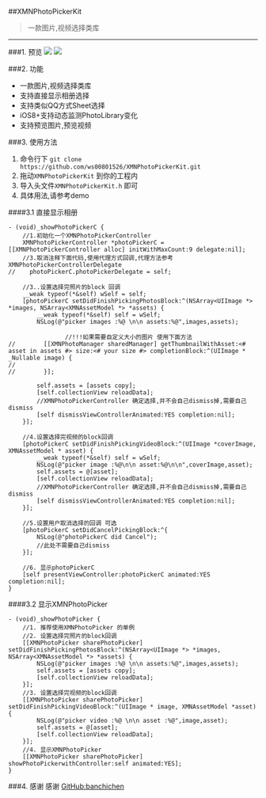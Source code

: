 ##XMNPhotoPickerKit
> 一款图片,视频选择类库


--------

###1. 预览
![](http://7xlt1j.com1.z0.glb.clouddn.com/XMNPhotoPickerKit-ShowController.gif)
![](http://7xlt1j.com1.z0.glb.clouddn.com/XMNPhotoPickerKit-ShowPicker.gif)

###2. 功能
* 一款图片,视频选择类库
* 支持直接显示相册选择
* 支持类似QQ方式Sheet选择
* iOS8+支持动态监测PhotoLibrary变化
* 支持预览图片,预览视频

###3. 使用方法

1. 命令行下 `git clone https://github.com/ws00801526/XMNPhotoPickerKit.git`
2. 拖动`XMNPhotoPickerKit` 到你的工程内
3. 导入头文件`XMNPhotoPickerKit.h` 即可
4. 具体用法,请参考demo

####3.1 直接显示相册

```
- (void)_showPhotoPickerC {
    //1.初始化一个XMNPhotoPickerController
    XMNPhotoPickerController *photoPickerC = [[XMNPhotoPickerController alloc] initWithMaxCount:9 delegate:nil];
    //3.取消注释下面代码,使用代理方式回调,代理方法参考XMNPhotoPickerControllerDelegate
//    photoPickerC.photoPickerDelegate = self;
    
    //3..设置选择完照片的block 回调
    __weak typeof(*&self) wSelf = self;
    [photoPickerC setDidFinishPickingPhotosBlock:^(NSArray<UIImage *> *images, NSArray<XMNAssetModel *> *assets) {
        __weak typeof(*&self) self = wSelf;
        NSLog(@"picker images :%@ \n\n assets:%@",images,assets);
        
                //!!!如果需要自定义大小的图片 使用下面方法
//        [[XMNPhotoManager sharedManager] getThumbnailWithAsset:<# asset in assets #> size:<# your size #> completionBlock:^(UIImage * _Nullable image) {
//            
//        }];
        
        self.assets = [assets copy];
        [self.collectionView reloadData];
        //XMNPhotoPickerController 确定选择,并不会自己dismiss掉,需要自己dismiss
        [self dismissViewControllerAnimated:YES completion:nil];
    }];
    
    //4.设置选择完视频的block回调
    [photoPickerC setDidFinishPickingVideoBlock:^(UIImage *coverImage, XMNAssetModel * asset) {
        __weak typeof(*&self) self = wSelf;
        NSLog(@"picker image :%@\n\n asset:%@\n\n",coverImage,asset);
        self.assets = @[asset];
        [self.collectionView reloadData];
        //XMNPhotoPickerController 确定选择,并不会自己dismiss掉,需要自己dismiss
        [self dismissViewControllerAnimated:YES completion:nil];
    }];
    
    //5.设置用户取消选择的回调 可选
    [photoPickerC setDidCancelPickingBlock:^{
        NSLog(@"photoPickerC did Cancel");
        //此处不需要自己dismiss
    }];
    
    //6. 显示photoPickerC
    [self presentViewController:photoPickerC animated:YES completion:nil];
}

```

####3.2 显示XMNPhotoPicker

```
- (void)_showPhotoPicker {
    //1. 推荐使用XMNPhotoPicker 的单例
    //2. 设置选择完照片的block回调
    [[XMNPhotoPicker sharePhotoPicker] setDidFinishPickingPhotosBlock:^(NSArray<UIImage *> *images, NSArray<XMNAssetModel *> *assets) {
        NSLog(@"picker images :%@ \n\n assets:%@",images,assets);
        self.assets = [assets copy];
        [self.collectionView reloadData];
    }];
    //3. 设置选择完视频的block回调
    [[XMNPhotoPicker sharePhotoPicker] setDidFinishPickingVideoBlock:^(UIImage * image, XMNAssetModel *asset) {
        NSLog(@"picker video :%@ \n\n asset :%@",image,asset);
        self.assets = @[asset];
        [self.collectionView reloadData];
    }];
    //4. 显示XMNPhotoPicker
    [[XMNPhotoPicker sharePhotoPicker] showPhotoPickerwithController:self animated:YES];
}

```

###4. 感谢
感谢 [GitHub:banchichen](https://github.com/banchichen/TZImagePickerController)